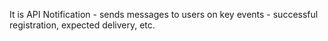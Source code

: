 It is API Notification - sends messages to users on key events - successful registration, expected delivery, etc.

